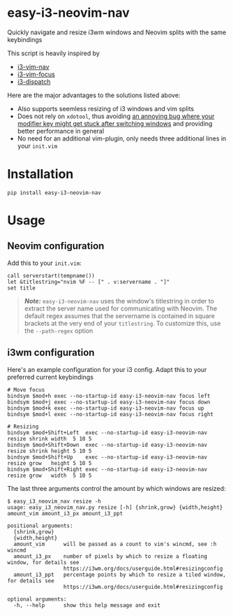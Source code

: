# easy-i3-neovim-nav

Quickly navigate and resize i3wm windows and Neovim splits with the same keybindings

This script is heavily inspired by

- [i3-vim-nav](https://github.com/termhn/i3-vim-nav)
- [i3-vim-focus](https://github.com/jwilm/i3-vim-focus)
- [i3-dispatch](https://github.com/teto/i3-dispatch)

Here are the major advantages to the solutions listed above:
- Also supports seemless resizing of i3 windows and vim splits
- Does not rely on `xdotool`, thus avoiding
  [an annoying bug where your modifier key might get stuck after switching windows](https://github.com/jordansissel/xdotool/issues/43)
  and providing better performance in general
- No need for an additional vim-plugin, only needs three additional lines in your `init.vim`

# Installation

    pip install easy-i3-neovim-nav

# Usage

## Neovim configuration

Add this to your `init.vim`:

    call serverstart(tempname())
    let &titlestring="nvim %F -- [" . v:servername . "]"
    set title

> **_Note:_** `easy-i3-neovim-nav` uses the window's titlestring in order to extract the server name
used for communicating with Neovim. The default regex assumes that the servername is contained in
square brackets at the very end of your `titlestring`. To customize this, use the `--path-regex` option

## i3wm configuration

Here's an example configuration for your i3 config. Adapt this to your preferred current keybindings

    # Move focus
    bindsym $mod+h exec --no-startup-id easy-i3-neovim-nav focus left
    bindsym $mod+j exec --no-startup-id easy-i3-neovim-nav focus down
    bindsym $mod+k exec --no-startup-id easy-i3-neovim-nav focus up
    bindsym $mod+l exec --no-startup-id easy-i3-neovim-nav focus right

    # Resizing                                                               
    bindsym $mod+Shift+Left  exec --no-startup-id easy-i3-neovim-nav resize shrink width  5 10 5
    bindsym $mod+Shift+Down  exec --no-startup-id easy-i3-neovim-nav resize shrink height 5 10 5
    bindsym $mod+Shift+Up    exec --no-startup-id easy-i3-neovim-nav resize grow   height 5 10 5
    bindsym $mod+Shift+Right exec --no-startup-id easy-i3-neovim-nav resize grow   width  5 10 5

The last three arguments control the amount by which windows are resized:

    $ easy_i3_neovim_nav resize -h
    usage: easy_i3_neovim_nav.py resize [-h] {shrink,grow} {width,height} amount_vim amount_i3_px amount_i3_ppt

    positional arguments:
      {shrink,grow}
      {width,height}
      amount_vim      will be passed as a count to vim's wincmd, see :h wincmd
      amount_i3_px    number of pixels by which to resize a floating window, for details see
                      https://i3wm.org/docs/userguide.html#resizingconfig
      amount_i3_ppt   percentage points by which to resize a tiled window, for details see
                      https://i3wm.org/docs/userguide.html#resizingconfig

    optional arguments:
      -h, --help      show this help message and exit
